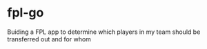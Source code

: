 # fpl-go
Buiding a FPL app to determine which players in my team should be transferred out and for whom

